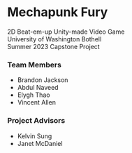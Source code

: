 # Mechapunk Fury  
2D Beat-em-up Unity-made Video Game  
University of Washington Bothell  
Summer 2023 Capstone Project  
  
### Team Members  
* Brandon Jackson  
* Abdul Naveed  
* Elygh Thao  
* Vincent Allen  
  
### Project Advisors  
* Kelvin Sung
* Janet McDaniel
